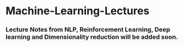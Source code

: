# Machine-Learning-Lectures

### Lecture Notes from NLP, Reinforcement Learning, Deep learning and Dimensionality reduction will be added soon.

